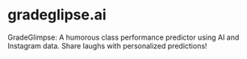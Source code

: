 # gradeglipse.ai
GradeGlimpse: A humorous class performance predictor using AI and Instagram data. Share laughs with personalized predictions!
